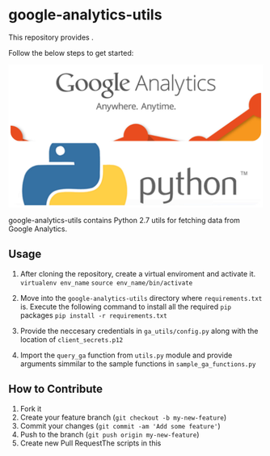 # google-analytics-utils

This repository provides .

Follow the below steps to get started:

![alt CoverPic](https://github.com/nimeshkverma/google-analytics-utils/blob/master/images/cover_pic.jpg)

google-analytics-utils contains Python 2.7 utils for fetching data from Google Analytics.


## Usage

1. After cloning the repository, create a virtual enviroment and activate it.
   `virtualenv env_name`
   `source env_name/bin/activate`

2. Move into the `google-analytics-utils` directory where `requirements.txt` is. Execute the following command to install all the required `pip` packages
   `pip install -r requirements.txt`

3. Provide the neccesary credentials in `ga_utils/config.py` along with the location of `client_secrets.p12`

4. Import the `query_ga` function from `utils.py` module and provide arguments simmilar to the sample functions in `sample_ga_functions.py`


## How to Contribute

1. Fork it
2. Create your feature branch (`git checkout -b my-new-feature`)
3. Commit your changes (`git commit -am 'Add some feature'`)
4. Push to the branch (`git push origin my-new-feature`)
5. Create new Pull RequestThe scripts in this
